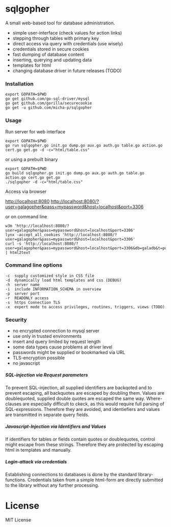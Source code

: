 # sqlgopher

A small web-based tool for database administration. 

- simple user-interface (check values for action links)
- stepping through tables with primary key
- direct access via query with credentials (use wisely)
- credentials stored in secure cookies
- fast dumping of database content
- inserting, querying and updating data
- templates for html
- changing database driver in future releases (TODO)

### Installation

    export GOPATH=$PWD
    go get github.com/go-sql-driver/mysql
    go get github.com/gorilla/securecookie
    go get -u github.com/micha-p/sqlgopher

### Usage

Run server for web interface

    export GOPATH=$PWD
    go run sqlgopher.go init.go dump.go aux.go auth.go table.go action.go cert.go get.go -d -c="html/table.css"

or using a prebuilt binary

    export GOPATH=$PWD
    go build sqlgopher.go init.go dump.go aux.go auth.go table.go action.go cert.go get.go
    ./sqlgopher -d -c="html/table.css"


Access via browser

   [http://localhost:8080](http://localhost:8080)
   [http://localhost:8080/?user=galagopher&pass=mypassword&host=localhost&port=3306](http://localhost:8080/user=galagopher&pass=mypassword&host=localhost&port=3306)

or on command line

    w3m 'http://localhost:8080/?user=galagopher&pass=mypassword&host=localhost&port=3306'
    lynx -accept_all_cookies 'http://localhost:8080/?user=galagopher&pass=mypassword&host=localhost&port=3306'
    curl -s 'http://localhost:8080/?user=galagopher&pass=mypassword&host=localhost&port=3306&db=galadb&t=posts' | html2text 

### Command line options

	-c  supply customized style in CSS file
	-d  dynamically load html templates and css (DEBUG)
	-h  server name
	-i  include INFORMATION_SCHEMA in overview
	-p  server port
	-r  READONLY access
	-s  https Connection TLS
	-x  expert mode to access privileges, routines, triggers, views (TODO)

### Security

- no encrypted connection to mysql server
- use only in trusted environments
- insert and query limited by request length
- some data types cause problems at driver level
- passwords might be supplied or bookmarked via URL
- TLS-encryption possible
- no javascript

##### SQL-injection via Request parameters

To prevent SQL-injection, all supplied identifiers are backqoted and to prevent escaping, all backquotes are escaped by doubling them. 
Values are doublequoted, supplied double quotes are escaped the same way. 
Where-clauses are especially difficult to ckeck, as this would require full parsing of SQL-expressions. 
Therefore they are avoided, and identiefiers and values are transmitted in separate query fields. 


##### Javascript-Injection via Identifiers and Values

If identifiers for tables or fields contain quotes or doublequotes, control might escape from these strings. 
Therefore they are protected by escaping html in templates and manually.

 
##### Login-attack via credentials

Establishing connections to databases is done by the standard library-functions. 
Credentials taken from a simple html-form are directly submitted to the library without any further processing. 

# License

MIT License
